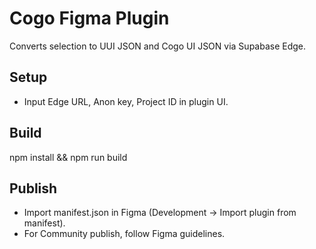 # Cogo Figma Plugin

Converts selection to UUI JSON and Cogo UI JSON via Supabase Edge.

## Setup
- Input Edge URL, Anon key, Project ID in plugin UI.

## Build
npm install && npm run build

## Publish
- Import manifest.json in Figma (Development → Import plugin from manifest).
- For Community publish, follow Figma guidelines.
